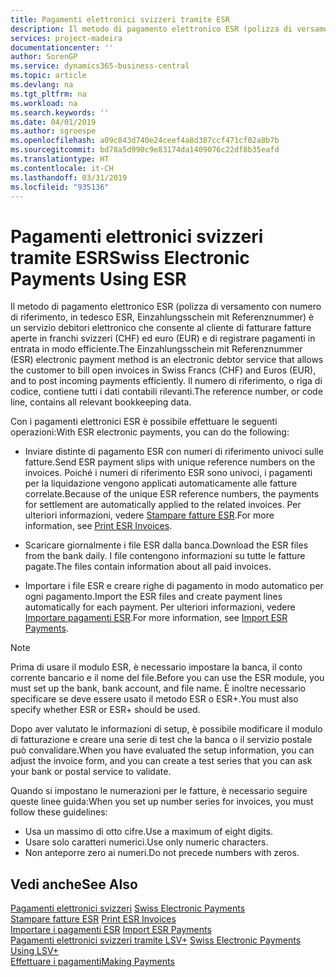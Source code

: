 ```yaml
---
title: Pagamenti elettronici svizzeri tramite ESR
description: Il metodo di pagamento elettronico ESR (polizza di versamento con numero di riferimento, in tedesco ESR, Einzahlungsschein mit Referenznummer) è un servizio debitori elettronico che consente al cliente di fatturare fatture aperte in franchi svizzeri (CHF) ed euro (EUR) e di registrare pagamenti in entrata in modo efficiente.
services: project-madeira
documentationcenter: ''
author: SorenGP
ms.service: dynamics365-business-central
ms.topic: article
ms.devlang: na
ms.tgt_pltfrm: na
ms.workload: na
ms.search.keywords: ''
ms.date: 04/01/2019
ms.author: sgroespe
ms.openlocfilehash: a09c843d740e24ceef4a8d387ccf471cf02a8b7b
ms.sourcegitcommit: bd78a5d990c9e83174da1409076c22df8b35eafd
ms.translationtype: HT
ms.contentlocale: it-CH
ms.lasthandoff: 03/31/2019
ms.locfileid: "935136"
---
```

# <a name="swiss-electronic-payments-using-esr"></a><span data-ttu-id="6218a-103">Pagamenti elettronici svizzeri tramite ESR</span><span class="sxs-lookup"><span data-stu-id="6218a-103">Swiss Electronic Payments Using ESR</span></span>
<span data-ttu-id="6218a-104">Il metodo di pagamento elettronico ESR (polizza di versamento con numero di riferimento, in tedesco ESR, Einzahlungsschein mit Referenznummer) è un servizio debitori elettronico che consente al cliente di fatturare fatture aperte in franchi svizzeri (CHF) ed euro (EUR) e di registrare pagamenti in entrata in modo efficiente.</span><span class="sxs-lookup"><span data-stu-id="6218a-104">The Einzahlungsschein mit Referenznummer (ESR) electronic payment method is an electronic debtor service that allows the customer to bill open invoices in Swiss Francs (CHF) and Euros (EUR), and to post incoming payments efficiently.</span></span> <span data-ttu-id="6218a-105">Il numero di riferimento, o riga di codice, contiene tutti i dati contabili rilevanti.</span><span class="sxs-lookup"><span data-stu-id="6218a-105">The reference number, or code line, contains all relevant bookkeeping data.</span></span>  

<span data-ttu-id="6218a-106">Con i pagamenti elettronici ESR è possibile effettuare le seguenti operazioni:</span><span class="sxs-lookup"><span data-stu-id="6218a-106">With ESR electronic payments, you can do the following:</span></span>  

- <span data-ttu-id="6218a-107">Inviare distinte di pagamento ESR con numeri di riferimento univoci sulle fatture.</span><span class="sxs-lookup"><span data-stu-id="6218a-107">Send ESR payment slips with unique reference numbers on the invoices.</span></span> <span data-ttu-id="6218a-108">Poiché i numeri di riferimento ESR sono univoci, i pagamenti per la liquidazione vengono applicati automaticamente alle fatture correlate.</span><span class="sxs-lookup"><span data-stu-id="6218a-108">Because of the unique ESR reference numbers, the payments for settlement are automatically applied to the related invoices.</span></span> <span data-ttu-id="6218a-109">Per ulteriori informazioni, vedere [Stampare fatture ESR](how-to-print-esr-invoices.md).</span><span class="sxs-lookup"><span data-stu-id="6218a-109">For more information, see [Print ESR Invoices](how-to-print-esr-invoices.md).</span></span>  

- <span data-ttu-id="6218a-110">Scaricare giornalmente i file ESR dalla banca.</span><span class="sxs-lookup"><span data-stu-id="6218a-110">Download the ESR files from the bank daily.</span></span> <span data-ttu-id="6218a-111">I file contengono informazioni su tutte le fatture pagate.</span><span class="sxs-lookup"><span data-stu-id="6218a-111">The files contain information about all paid invoices.</span></span>  

- <span data-ttu-id="6218a-112">Importare i file ESR e creare righe di pagamento in modo automatico per ogni pagamento.</span><span class="sxs-lookup"><span data-stu-id="6218a-112">Import the ESR files and create payment lines automatically for each payment.</span></span> <span data-ttu-id="6218a-113">Per ulteriori informazioni, vedere [Importare pagamenti ESR](how-to-import-esr-payments.md).</span><span class="sxs-lookup"><span data-stu-id="6218a-113">For more information, see [Import ESR Payments](how-to-import-esr-payments.md).</span></span>  

> [!NOTE]  
>  <span data-ttu-id="6218a-114">Prima di usare il modulo ESR, è necessario impostare la banca, il conto corrente bancario e il nome del file.</span><span class="sxs-lookup"><span data-stu-id="6218a-114">Before you can use the ESR module, you must set up the bank, bank account, and file name.</span></span> <span data-ttu-id="6218a-115">È inoltre necessario specificare se deve essere usato il metodo ESR o ESR+.</span><span class="sxs-lookup"><span data-stu-id="6218a-115">You must also specify whether ESR or ESR+ should be used.</span></span>

<span data-ttu-id="6218a-116">Dopo aver valutato le informazioni di setup, è possibile modificare il modulo di fatturazione e creare una serie di test che la banca o il servizio postale può convalidare.</span><span class="sxs-lookup"><span data-stu-id="6218a-116">When you have evaluated the setup information, you can adjust the invoice form, and you can create a test series that you can ask your bank or postal service to validate.</span></span>  

<span data-ttu-id="6218a-117">Quando si impostano le numerazioni per le fatture, è necessario seguire queste linee guida:</span><span class="sxs-lookup"><span data-stu-id="6218a-117">When you set up number series for invoices, you must follow these guidelines:</span></span>  

- <span data-ttu-id="6218a-118">Usa un massimo di otto cifre.</span><span class="sxs-lookup"><span data-stu-id="6218a-118">Use a maximum of eight digits.</span></span>  
- <span data-ttu-id="6218a-119">Usare solo caratteri numerici.</span><span class="sxs-lookup"><span data-stu-id="6218a-119">Use only numeric characters.</span></span>  
- <span data-ttu-id="6218a-120">Non anteporre zero ai numeri.</span><span class="sxs-lookup"><span data-stu-id="6218a-120">Do not precede numbers with zeros.</span></span>  

## <a name="see-also"></a><span data-ttu-id="6218a-121">Vedi anche</span><span class="sxs-lookup"><span data-stu-id="6218a-121">See Also</span></span>  
 <span data-ttu-id="6218a-122">[Pagamenti elettronici svizzeri](swiss-electronic-payments.md) </span><span class="sxs-lookup"><span data-stu-id="6218a-122">[Swiss Electronic Payments](swiss-electronic-payments.md) </span></span>  
 <span data-ttu-id="6218a-123">[Stampare fatture ESR](how-to-print-esr-invoices.md) </span><span class="sxs-lookup"><span data-stu-id="6218a-123">[Print ESR Invoices](how-to-print-esr-invoices.md) </span></span>  
 <span data-ttu-id="6218a-124">[Importare i pagamenti ESR](how-to-import-esr-payments.md) </span><span class="sxs-lookup"><span data-stu-id="6218a-124">[Import ESR Payments](how-to-import-esr-payments.md) </span></span>  
 <span data-ttu-id="6218a-125">[Pagamenti elettronici svizzeri tramite LSV+](swiss-electronic-payments-using-lsv-.md) </span><span class="sxs-lookup"><span data-stu-id="6218a-125">[Swiss Electronic Payments Using LSV+](swiss-electronic-payments-using-lsv-.md) </span></span>  
 [<span data-ttu-id="6218a-126">Effettuare i pagamenti</span><span class="sxs-lookup"><span data-stu-id="6218a-126">Making Payments</span></span>](../../payables-make-payments.md)

